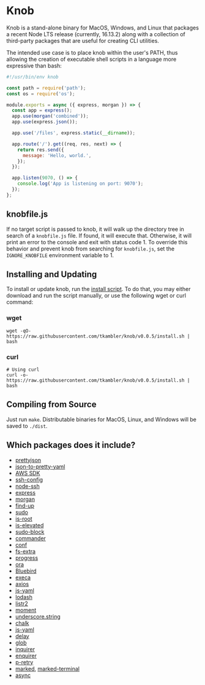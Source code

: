 # Knob

Knob is a stand-alone binary for MacOS, Windows, and Linux that packages a recent Node LTS release (currently, 16.13.2) along with a collection of third-party packages that are useful for creating CLI utilities.

The intended use case is to place knob within the user's PATH, thus allowing the creation of executable shell scripts in a language more expressive than bash:

```javascript
#!/usr/bin/env knob

const path = require('path');
const os = require('os');

module.exports = async ({ express, morgan }) => {
  const app = express();
  app.use(morgan('combined'));
  app.use(express.json());

  app.use('/files', express.static(__dirname));

  app.route('/').get((req, res, next) => {
    return res.send({
      message: 'Hello, world.',
    });
  });

  app.listen(9070, () => {
    console.log('App is listening on port: 9070');
  });
};
```

## knobfile.js

If no target script is passed to knob, it will walk up the directory tree in search of a `knobfile.js` file. If found, it will execute that. Otherwise, it will print an error to the console and exit with status code 1. To override this behavior and prevent knob from searching for `knobfile.js`, set the `IGNORE_KNOBFILE` environment variable to 1.

## Installing and Updating

To install or update knob, run the [install script](https://raw.githubusercontent.com/tkambler/knob/v0.0.5/install.sh). To do that, you may either download and run the script manually, or use the following wget or curl command:

### wget

```
wget -qO- https://raw.githubusercontent.com/tkambler/knob/v0.0.5/install.sh | bash
```

### curl

```
# Using curl
curl -o- https://raw.githubusercontent.com/tkambler/knob/v0.0.5/install.sh | bash
```

## Compiling from Source

Just run `make`. Distributable binaries for MacOS, Linux, and Windows will be saved to `./dist`.

## Which packages does it include?

- [prettyjson](https://www.npmjs.com/package/prettyjson)
- [json-to-pretty-yaml](https://www.npmjs.com/package/json-to-pretty-yaml)
- [AWS SDK](https://www.npmjs.com/package/aws-sdk)
- [ssh-config](https://www.npmjs.com/package/ssh-config)
- [node-ssh](https://www.npmjs.com/package/node-ssh)
- [express](https://expressjs.com/)
- [morgan](https://www.npmjs.com/package/morgan)
- [find-up](https://www.npmjs.com/package/find-up)
- [sudo](https://www.npmjs.com/package/sudo)
- [is-root](https://www.npmjs.com/package/sudo)
- [is-elevated](https://www.npmjs.com/package/is-elevated)
- [sudo-block](https://www.npmjs.com/package/sudo-block)
- [commander](https://www.npmjs.com/package/commander)
- [conf](https://www.npmjs.com/package/conf)
- [fs-extra](https://www.npmjs.com/package/fs-extra)
- [progress](https://www.npmjs.com/package/progress)
- [ora](https://www.npmjs.com/package/ora)
- [Bluebird](https://www.npmjs.com/package/bluebird)
- [execa](https://www.npmjs.com/package/execa)
- [axios](https://www.npmjs.com/package/axios)
- [js-yaml](https://www.npmjs.com/package/js-yaml)
- [lodash](https://www.npmjs.com/package/lodash)
- [listr2](https://www.npmjs.com/package/listr2)
- [moment](https://www.npmjs.com/package/moment)
- [underscore.string](https://www.npmjs.com/package/underscore.string)
- [chalk](https://www.npmjs.com/package/chalk)
- [js-yaml](https://www.npmjs.com/package/js-yaml)
- [delay](https://www.npmjs.com/package/delay)
- [glob](https://www.npmjs.com/package/glob)
- [inquirer](https://www.npmjs.com/package/inquirer)
- [enquirer](https://www.npmjs.com/package/enquirer)
- [p-retry](https://www.npmjs.com/package/p-retry)
- [marked](https://www.npmjs.com/package/marked), [marked-terminal](https://www.npmjs.com/package/marked-terminal)
- [async](https://www.npmjs.com/package/async)
